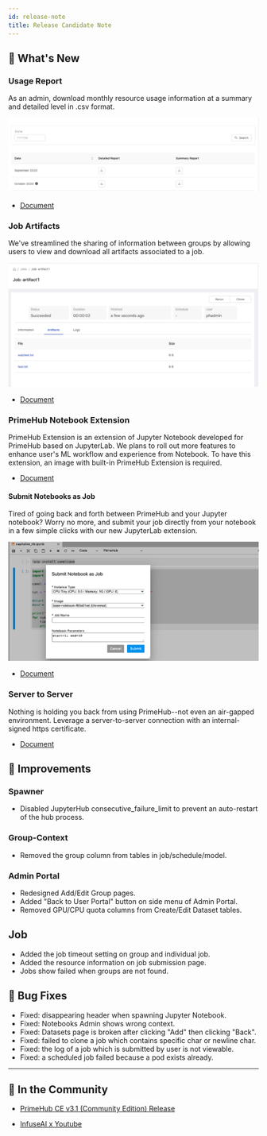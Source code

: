 ```yaml
---
id: release-note
title: Release Candidate Note
---
```


## 🌟 What's New

### Usage Report

As an admin, download monthly resource usage information at a summary and detailed level in .csv format.

![](assets/usage-list.png)

+ [Document](guide_manual/admin-report)

### Job Artifacts

We've streamlined the sharing of information between groups by allowing users to view and download all artifacts associated to a job.

![](assets/jartifact_folder.png)

+ [Document](job-artifact-feature)

### PrimeHub Notebook Extension

PrimeHub Extension is an extension of Jupyter Notebook developed for PrimeHub based on JupyterLab. We plans to roll out more features to enhance user's ML workflow and experience from Notebook. To have this extension, an image with built-in PrimeHub Extension is required.

+ [Document](ph-notebook-extension)

#### Submit Notebooks as Job

Tired of going back and forth between PrimeHub and your Jupyter notebook? Worry no more, and submit your job directly from your notebook in a few simple clicks with our new JupyterLab extension.

![](assets/ph-extension-sub-nb.png)

+ [Document](notebook-as-job)

### Server to Server

Nothing is holding you back from using PrimeHub--not even an air-gapped environment. Leverage a server-to-server connection with an internal-signed https certificate.

+ [Document](getting_started/configure-self-signed-ca)


## 🚀 Improvements

### Spawner

+ Disabled JupyterHub consecutive_failure_limit to prevent an auto-restart of the hub process.

### Group-Context

+ Removed the group column from tables in job/schedule/model.

### Admin Portal

+ Redesigned Add/Edit Group pages.
+ Added "Back to User Portal" button on side menu of Admin Portal.
+ Removed GPU/CPU quota columns from Create/Edit Dataset tables.

## Job

+ Added the job timeout setting on group and individual job.
+ Added the resource information on job submission page.
+ Jobs show failed when groups are not found.
  

## 🧰 Bug Fixes

+ Fixed: disappearing header when spawning Jupyter Notebook.
+ Fixed: Notebooks Admin shows wrong context.
+ Fixed: Datasets page is broken after clicking "Add" then clicking "Back".
+ Fixed: failed to clone a job which contains specific char or newline char.
+ Fixed: the log of a job which is submitted by user is not viewable.
+ Fixed: a scheduled job failed because a pod exists already.
  
---

## 🎪 In the Community

+ [PrimeHub CE v3.1 (Community Edition) Release](https://github.com/InfuseAI/primehub/releases)

+ [InfuseAI x Youtube](https://www.youtube.com/channel/UCbbRUfqKPWfZxZY62Pian-g)